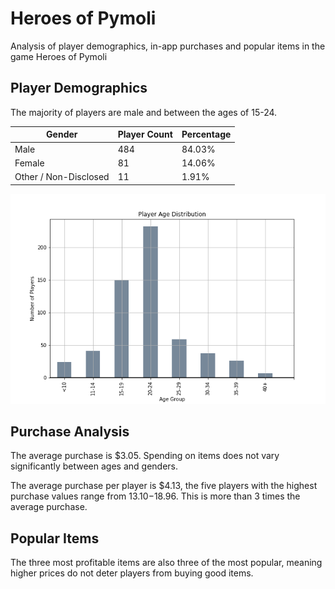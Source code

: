 # Heroes of Pymoli

Analysis of player demographics, in-app purchases and popular items in the game Heroes of Pymoli


## Player Demographics

The majority of players are male and between the ages of 15-24. 

Gender | Player Count | Percentage
---|---|---
Male | 484 | 84.03%
Female | 81 | 14.06%
Other / Non-Disclosed | 11 | 1.91%

<img src='Resources/player_distribution.png'>


## Purchase Analysis

The average purchase is $3.05.
Spending on items does not vary significantly between ages and genders.

The average purchase per player is $4.13, the five players with the highest purchase values range from $13.10-$18.96. 
This is more than 3 times the average purchase.

## Popular Items

The three most profitable items are also three of the most popular, 
meaning higher prices do not deter players from buying good items.

